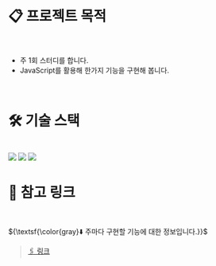 # 📋 프로젝트 목적 
<br />

+ 주 1회 스터디를 합니다.
+ JavaScript를 활용해 한가지 기능을 구현해 봅니다.

<br />

# 🛠️ 기술 스택
<br />

<img src="https://img.shields.io/badge/HTML5-E34F26?style=flat-square&logo=HTML5&logoColor=white">
<img src="https://img.shields.io/badge/CSS3-1572B6?style=flat-square&logo=CSS3&logoColor=white">
<img src="https://img.shields.io/badge/Javascript-F7DF1E?style=flat-square&logo=Javascript&logoColor=white">

<br />

# 📌 참고 링크 
<br />

${\textsf{\color{gray}⬇️ 주마다 구현할 기능에 대한 정보입니다.}}$

> <a href="https://www.example.com">🖇️ 링크 </a>

<br />
